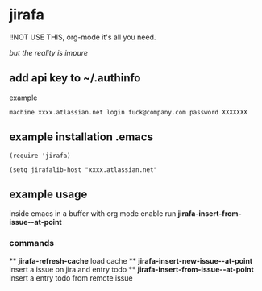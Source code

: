 # jirafa

!!NOT USE THIS, org-mode it's all you need.

*but the reality is impure*

## add api key to ~/.authinfo

example
~~~
machine xxxx.atlassian.net login fuck@company.com password XXXXXXX
~~~


## example installation .emacs

~~~
(require 'jirafa)

(setq jirafalib-host "xxxx.atlassian.net"
~~~

##  example usage

inside emacs in a buffer with org mode enable run **jirafa-insert-from-issue--at-point**

### commands

  ** **jirafa-refresh-cache** load cache
  ** **jirafa-insert-new-issue--at-point** insert a issue on jira and entry todo
  ** **jirafa-insert-from-issue--at-point** insert a entry todo from remote issue
